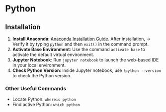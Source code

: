 # Python

## Installation
1. **Install Anaconda**: [Anaconda Installation Guide](https://docs.anaconda.com/anaconda/install/windows/). After installation,
   -> Verify it by typing `python` and then `exit()` in the command prompt.
2. **Activate Base Environment**: Use the command `activate base` to activate the default virtual environment.
3. **Jupyter Notebook**: Run `jupyter notebook` to launch the web-based IDE in your local environment.
4. **Check Python Version**: Inside Jupyter notebook, use `!python --version` to check the Python version.

### Other Useful Commands
- Locate Python: `whereis python`  
- Find active Python: `which python`

